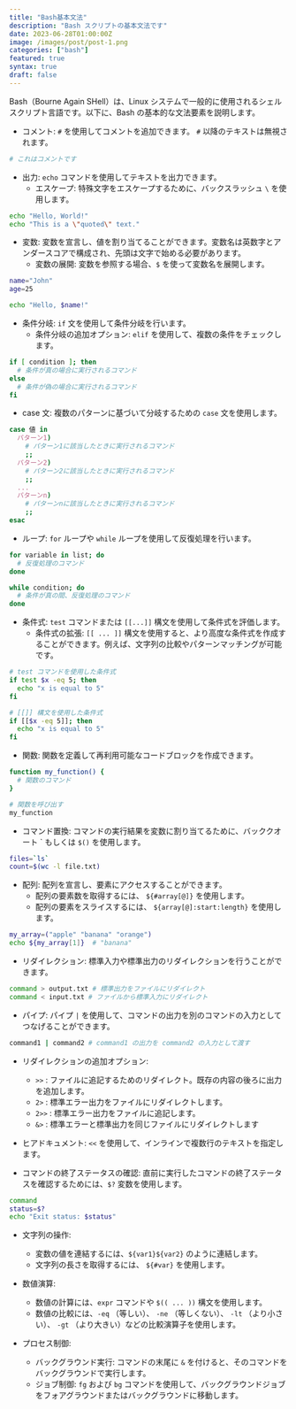 ```yaml
---
title: "Bash基本文法"
description: "Bash スクリプトの基本文法です"
date: 2023-06-28T01:00:00Z
image: /images/post/post-1.png
categories: ["bash"]
featured: true
syntax: true
draft: false
---
```


Bash（Bourne Again SHell）は、Linux システムで一般的に使用されるシェルスクリプト言語です。以下に、Bash の基本的な文法要素を説明します。

- コメント: `#` を使用してコメントを追加できます。 `#` 以降のテキストは無視されます。

```bash
# これはコメントです
```

- 出力: `echo` コマンドを使用してテキストを出力できます。
  - エスケープ: 特殊文字をエスケープするために、バックスラッシュ `\` を使用します。

```bash
echo "Hello, World!"
echo "This is a \"quoted\" text."
```

- 変数: 変数を宣言し、値を割り当てることができます。変数名は英数字とアンダースコアで構成され、先頭は文字で始める必要があります。
  - 変数の展開: 変数を参照する場合、`$` を使って変数名を展開します。

```bash
name="John"
age=25

echo "Hello, $name!"
```

- 条件分岐: `if` 文を使用して条件分岐を行います。
  - 条件分岐の追加オプション: `elif` を使用して、複数の条件をチェックします。

```bash
if [ condition ]; then
  # 条件が真の場合に実行されるコマンド
else
  # 条件が偽の場合に実行されるコマンド
fi
```

- case 文: 複数のパターンに基づいて分岐するための `case` 文を使用します。

```bash
case 値 in
  パターン1)
    # パターン1に該当したときに実行されるコマンド
    ;;
  パターン2)
    # パターン2に該当したときに実行されるコマンド
    ;;
  ...
  パターンn)
    # パターンnに該当したときに実行されるコマンド
    ;;
esac
```

- ループ: `for` ループや `while` ループを使用して反復処理を行います。

```bash
for variable in list; do
  # 反復処理のコマンド
done

while condition; do
  # 条件が真の間、反復処理のコマンド
done
```

- 条件式: `test` コマンドまたは `[[...]]` 構文を使用して条件式を評価します。
  - 条件式の拡張: `[[ ... ]]` 構文を使用すると、より高度な条件式を作成することができます。例えば、文字列の比較やパターンマッチングが可能です。

```bash
# test コマンドを使用した条件式
if test $x -eq 5; then
  echo "x is equal to 5"
fi

# [[]] 構文を使用した条件式
if [[$x -eq 5]]; then
  echo "x is equal to 5"
fi
```

- 関数: 関数を定義して再利用可能なコードブロックを作成できます。

```bash
function my_function() {
  # 関数のコマンド
}

# 関数を呼び出す
my_function
```

- コマンド置換: コマンドの実行結果を変数に割り当てるために、バッククオート \` もしくは `$()` を使用します。

```bash
files=`ls`
count=$(wc -l file.txt)
```

- 配列: 配列を宣言し、要素にアクセスすることができます。
  - 配列の要素数を取得するには、 `${#array[@]}` を使用します。
  - 配列の要素をスライスするには、 `${array[@]:start:length}` を使用します。

```bash
my_array=("apple" "banana" "orange")
echo ${my_array[1]}  # "banana"
```

- リダイレクション: 標準入力や標準出力のリダイレクションを行うことができます。

```bash
command > output.txt # 標準出力をファイルにリダイレクト
command < input.txt # ファイルから標準入力にリダイレクト
```

- パイプ: パイプ `|` を使用して、コマンドの出力を別のコマンドの入力としてつなげることができます。

```bash
command1 | command2 # command1 の出力を command2 の入力として渡す
```

- リダイレクションの追加オプション:

  - `>>` : ファイルに追記するためのリダイレクト。既存の内容の後ろに出力を追加します。
  - `2>` : 標準エラー出力をファイルにリダイレクトします。
  - `2>>` : 標準エラー出力をファイルに追記します。
  - `&>` : 標準エラーと標準出力を同じファイルにリダイレクトします

- ヒアドキュメント: `<<` を使用して、インラインで複数行のテキストを指定します。

- コマンドの終了ステータスの確認: 直前に実行したコマンドの終了ステータスを確認するためには、`$?` 変数を使用します。

```bash
command
status=$?
echo "Exit status: $status"
```

- 文字列の操作:

  - 変数の値を連結するには、`${var1}${var2}` のように連結します。
  - 文字列の長さを取得するには、 `${#var}` を使用します。

- 数値演算:

  - 数値の計算には、`expr` コマンドや `$(( ... ))` 構文を使用します。
  - 数値の比較には、`-eq` （等しい）、 `-ne` （等しくない）、 `-lt` （より小さい）、 `-gt` （より大きい）などの比較演算子を使用します。

- プロセス制御:
  - バックグラウンド実行: コマンドの末尾に `&` を付けると、そのコマンドをバックグラウンドで実行します。
  - ジョブ制御: `fg` および `bg` コマンドを使用して、バックグラウンドジョブをフォアグラウンドまたはバックグラウンドに移動します。
